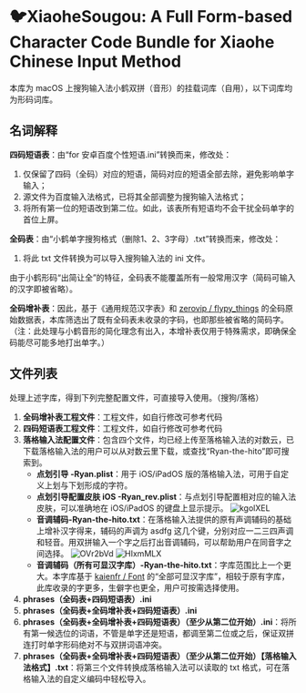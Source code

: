 # 🐦XiaoheSougou: A Full Form-based Character Code Bundle for Xiaohe Chinese Input Method

本库为 macOS 上搜狗输入法小鹤双拼（音形）的挂载词库（自用），以下词库均为形码词库。

## 名词解释

**四码短语表**：由“for 安卓百度个性短语.ini”转换而来，修改处：

1. 仅保留了四码（全码）对应的短语，简码对应的短语全部去除，避免影响单字输入；
2. 源文件为百度输入法格式，已将其全部调整为搜狗输入法格式；
3. 将所有第一位的短语改到第二位。如此，该表所有短语均不会干扰全码单字的首位上屏。

**全码表**：由“小鹤单字搜狗格式（删除1、2、3字母）.txt”转换而来，修改处：

1. 将此 txt 文件转换为可以导入搜狗输入法的 ini 文件。

由于小鹤形码“出简让全”的特征，全码表不能覆盖所有一般常用汉字（简码可输入的汉字即被省略）。

**全码增补表**：因此，基于《通用规范汉字表》和 [zerovip / flypy_things](https://github.com/zerovip/flypy_things/blob/main/flypy_n.json) 的全码原始数据表，本库筛选出了既有全码表未收录的字码，也即那些被省略的简码字。（注：此处理与小鹤音形的简化理念有出入，本增补表仅用于特殊需求，即确保全码能尽可能多地打出单字。）

## 文件列表

处理上述字库，得到下列完整配置文件，可直接导入使用。（搜狗/落格）

1. **全码增补表工程文件**：工程文件，如自行修改可参考代码
2. **四码短语表工程文件**：工程文件，如自行修改可参考代码
3. **落格输入法配置文件**：包含四个文件，均已经上传至落格输入法的对数云，已下载落格输入法的用户可以从对数云里下载，或查找“Ryan-the-hito”即可搜索到。
	- **点划引导 -Ryan.plist**：用于 iOS/iPadOS 版的落格输入法，可用于自定义上划与下划形成的字符。
    - **点划引导配置皮肤 iOS -Ryan_rev.plist**：与点划引导配置相对应的输入法皮肤，可以准确地在 iOS/iPadOS 的键盘上显示提示。
      ![kgolXEL](https://i.imgur.com/kgolXEL.jpg)
    - **音调辅码-Ryan-the-hito.txt**：在落格输入法提供的原有声调辅码的基础上增补汉字得来，辅码的声调为 asdfg 这几个键，分别对应一二三四声调和轻音。用双拼输入一个字之后打出音调辅码，可以帮助用户在同音字之间选择。
      ![OVr2bVd](https://i.imgur.com/OVr2bVd.jpg)
      ![HIxmMLX](https://i.imgur.com/HIxmMLX.png)
    - **音调辅码（所有可显汉字库）-Ryan-the-hito.txt**：字库范围比上一个更大。本字库基于 [kaienfr / Font](https://github.com/kaienfr/Font?cmdf=kaienfr+%2F+Font)  的“全部可显汉字库”，相较于原有字库，此库收录的字更多，生僻字也更全，用户可按需选择使用。
4. **phrases（全码表+四码短语表）.ini**
5. **phrases（全码表+全码增补表+四码短语表）.ini**
6. **phrases（全码表+全码增补表+四码短语表）（至少从第二位开始）.ini**：将所有第一候选位的词语，不管是单字还是短语，都调至第二位或之后，保证双拼连打时单字形码绝对不与双拼词语冲突。
7. **phrases（全码表+全码增补表+四码短语表）（至少从第二位开始）【落格输入法格式】.txt**：将第三个文件转换成落格输入法可以读取的 txt 格式，可在落格输入法的自定义编码中轻松导入。



